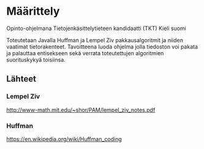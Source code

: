 # Määrittely
Opinto-ohjelmana Tietojenkäsittelytieteen kandidaatti (TKT)
Kieli suomi

Toteutetaan Javalla Huffman ja Lempel Ziv pakkausalgoritmit ja niiden vaatimat tietorakenteet. 
Tavoitteena luoda ohjelma jolla tiedoston voi pakata ja palauttaa entisekseen sekä verrata toteutettujen algoritmien suorituskykyä toisiinsa.

## Lähteet

### Lempel Ziv
http://www-math.mit.edu/~shor/PAM/lempel_ziv_notes.pdf

### Huffman
https://en.wikipedia.org/wiki/Huffman_coding

